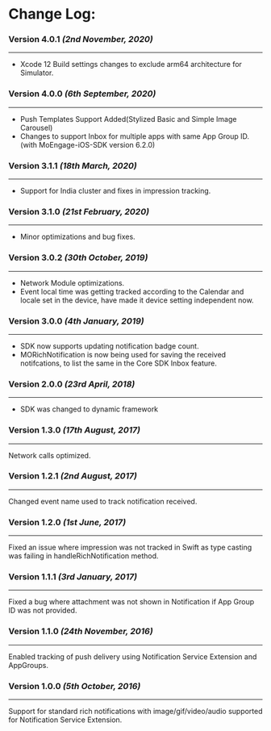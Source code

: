 # Change Log:

### Version 4.0.1  *(2nd November, 2020)*
-------------------------------------------
* Xcode 12 Build settings changes to exclude arm64 architecture for Simulator.

### Version 4.0.0  *(6th September, 2020)*
-------------------------------------------
* Push Templates Support Added(Stylized Basic and Simple Image Carousel)
* Changes to support Inbox for multiple apps with same App Group ID.(with MoEngage-iOS-SDK version 6.2.0)

### Version 3.1.1  *(18th March, 2020)*
-------------------------------------------
* Support for India cluster and fixes in impression tracking.

### Version 3.1.0  *(21st February, 2020)*
-------------------------------------------
* Minor optimizations and bug fixes.

### Version 3.0.2  *(30th October, 2019)*
-------------------------------------------
* Network Module optimizations.
* Event local time was getting tracked according to the Calendar and locale set in the device, have made it device setting independent now.

### Version 3.0.0  *(4th January, 2019)*
-------------------------------------------
* SDK now supports updating notification badge count.
* MORichNotification is now being used for saving the received notifcations, to list the same in the Core SDK Inbox feature.

### Version 2.0.0  *(23rd April, 2018)*
-------------------------------------------
* SDK was changed to dynamic framework

### Version 1.3.0  *(17th August, 2017)*
-------------------------------------------
Network calls optimized.

### Version 1.2.1  *(2nd August, 2017)*
-------------------------------------------
Changed event name used to track notification received.

### Version 1.2.0  *(1st June, 2017)*
-------------------------------------------
Fixed an issue where impression was not tracked in Swift as type casting was failing in handleRichNotification method.

### Version 1.1.1  *(3rd January, 2017)*
-------------------------------------------
Fixed a bug where attachment was not shown in Notification if App Group ID was not provided.

### Version 1.1.0  *(24th November, 2016)*
-------------------------------------------
Enabled tracking of push delivery using Notification Service Extension and AppGroups.

### Version 1.0.0  *(5th October, 2016)*
-------------------------------------------
Support for standard rich notifications with image/gif/video/audio supported for Notification Service Extension.


